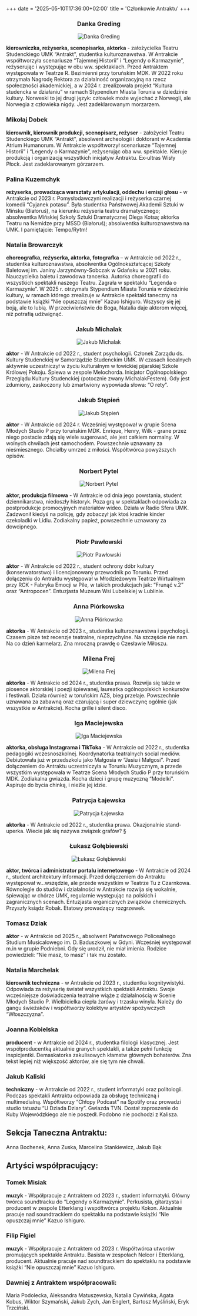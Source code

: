 +++
date = '2025-05-10T17:36:00+02:00'
title = 'Członkowie Antraktu'
+++

<div style="text-align: center;">
    <h3>Danka Greding</h3>
  <img src="/images/actors/danka.jpg" alt="Danka Greding" style="max-width: 100%; height: auto;">
</div>

**kierowniczka, reżyserka, scenopisarka, aktorka** - założycielka Teatru Studenckiego UMK “Antrakt”, studentka kulturoznawstwa. W Antrakcie współtworzyła scenariusze “Tajemnej Historii” i “Legendy o Karmazynie”, reżyserując i występując w obu ww. spektaklach. Przed Antraktem występowała w Teatrze R. Bezimienni przy toruńskim MDK. W 2022 roku otrzymała Nagrodę Rektora za działalność organizacyjną na rzecz społeczności akademickiej, a w 2024 r. zrealizowała projekt “Kultura studencka w działaniu” w ramach Stypendium Miasta Torunia w dziedzinie kultury. Norweski to jej drugi język: człowiek może wyjechać z Norwegii, ale Norwegia z człowieka nigdy. Jest zadeklarowanym morzarzem. 

### Mikołaj Dobek
**kierownik, kierownik produkcji, scenopisarz, reżyser** - założyciel Teatru Studenckiego UMK “Antrakt”, absolwent archeologii i doktorant w Academia Atrium Humanorum. W Antrakcie współtworzył scenariusze “Tajemnej Historii” i “Legendy o Karmazynie”, reżyserując oba ww. spektakle. Kieruje produkcją i organizacją wszystkich inicjatyw Antraktu. Ex-ultras Wisły Płock. Jest zadeklarowanym górzarzem. 

### Palina Kuzemchyk
**reżyserka, prowadząca warsztaty artykulacji, oddechu i emisji głosu** - w Antrakcie od 2023 r. Pomysłodawczyni realizacji i reżyserka czarnej komedii “Cyjanek potasu”. Była studentka Państwowej Akademii Sztuki w Mińsku (Białoruś), na kierunku reżyseria teatru dramatycznego; absolwentka Mińskiej Szkoły Sztuki Dramatycznej Olega Kotsa; aktorka Teatru na Nemidze przy MSSD (Białoruś); absolwentka kulturoznawstwa na UMK. I pamiętajcie: Tempo/Rytm!

### Natalia Browarczyk
**choreografka, reżyserka, aktorka, fotografka** – w Antrakcie od 2022 r., studentka kulturoznawstwa, absolwentka Ogólnokształcącej Szkoły Baletowej im. Janiny Jarzynówny-Sobczak w Gdańsku w 2021 roku. Nauczycielka baletu i zawodowa tancerka. Autorka choreografii do wszystkich spektakli naszego Teatru. Zagrała w spektaklu “Legenda o Karmazynie”. W 2025 r. otrzymała Stypendium Miasta Torunia w dziedzinie kultury, w ramach którego zrealizuje w Antrakcie spektakl taneczny na podstawie książki “Nie opuszczaj mnie” Kazuo Ishiguro. Wszyscy się jej boją, ale to lubią. W przeciwieństwie do Boga, Natalia daje aktorom więcej, niż potrafią udźwignąć. 

<div style="text-align: center;">
    <h3>Jakub Michalak</h3>
  <img src="/images/actors/kubaM.jpg" alt="Jakub Michalak" style="max-width: 100%; height: auto;">
</div>

**aktor** - W Antrakcie od 2022 r., student psychologii. Członek Zarządu ds. Kultury Studenckiej w Samorządzie Studenckim UMK.  W czasach licealnych aktywnie uczestniczył w życiu kulturalnym w łowickiej pijarskiej Szkole Królowej Pokoju. Śpiewa w zespole Melochorda. Inicjator Ogólnopolskiego Przeglądu Kultury Studenckiej (potocznie zwany MichalakFestem). Gdy jest zdumiony, zaskoczony lub zmartwiony wypowiada słowa: “O rety”. 

<div style="text-align: center;">
    <h3>Jakub Stępień</h3>
  <img src="/images/actors/kubaS.jpg" alt="Jakub Stępień" style="max-width: 100%; height: auto;">
</div>

**aktor** - W Antrakcie od 2024 r. Wcześniej występował w grupie Scena Młodych Studio P przy toruńskim MDK. Enrique, Henry, Wilk - grane przez niego postacie zdają się wiele sugerować, ale jest całkiem normalny. W wolnych chwilach jest samochodem. Powszechnie uznawany za nieśmiesznego. Chciałby umrzeć z miłości. Współtwórca powyższych opisów.

<div style="text-align: center;">
    <h3>Norbert Pytel</h3>
  <img src="/images/actors/norbert.jpg" alt="Norbert Pytel" style="max-width: 100%; height: auto;">
</div>

**aktor, produkcja filmowa** - W Antrakcie od dnia jego powstania, student dziennikarstwa, niedoszły historyk. Poza grą w spektaklach odpowiada za postprodukcje promocyjnych materiałów wideo. Działa w Radio Sfera UMK. Zadzwonił kiedyś na policję, gdy zobaczył jak ktoś kradnie kinder czekoladki w Lidlu. Zodiakalny papież, powszechnie uznawany za dowcipnego. 

<div style="text-align: center;">
    <h3>Piotr Pawłowski</h3>
  <img src="/images/actors/piotr.jpg" alt="Piotr Pawłowski" style="max-width: 100%; height: auto;">
</div>

**aktor** - W Antrakcie od 2022 r., student ochrony dóbr kultury (konserwatorstwo) i licencjonowany przewodnik po Toruniu. Przed dołączeniu do Antraktu występował w Młodzieżowym Teatrze Wirtualnym przy RCK - Fabryka Emocji w Pile, w takich produkcjach jak: “Frunąć v.2” oraz “Antropocen”. Entuzjasta Muzeum Wsi Lubelskiej w Lublinie.

<div style="text-align: center;">
    <h3>Anna Piórkowska</h3>
  <img src="/images/actors/ania.jpg" alt="Anna Piórkowska" style="max-width: 100%; height: auto;">
</div>

**aktorka** - W Antrakcie od 2023 r., studentka kulturoznawstwa i psychologii. Czasem pisze też recenzje teatralne, nieprzychylne. Na szczęście nie nam. Na co dzień karmelarz. Zna mroczną prawdę o Czesławie Miłoszu.

<div style="text-align: center;">
    <h3>Milena Frej</h3>
  <img src="/images/actors/milena.jpg" alt="Milena Frej" style="max-width: 100%; height: auto;">
</div>

**aktorka** - W Antrakcie od 2024 r., studentka prawa. Rozwija się także w piosence aktorskiej i poezji śpiewanej, laureatka ogólnopolskich konkursów i festiwali. Działa również w toruńskim AZS, bieg przełaje. Powszechnie uznawana za zabawną oraz czarującą i super dziewczynę ogólnie (jak wszystkie w Antrakcie). Kocha grille i silent disco.

<div style="text-align: center;">
    <h3>Iga Maciejewska</h3>
  <img src="/images/actors/iga.jpg" alt="Iga Maciejewska" style="max-width: 100%; height: auto;">
</div>

**aktorka, obsługa Instagrama i TikToka** - W Antrakcie od 2022 r., studentka pedagogiki wczesnoszkolnej. Koordynatorka teatralnych social mediów. Debiutowała już w przedszkolu jako Małgosia w “Jasiu i Małgosi”. Przed dołączeniem do Antraktu uczestniczyła w Toruniu Muzycznym, a przede wszystkim występowała w Teatrze Scena Młodych Studio P przy toruńskim MDK. Zodiakalna gwiazda. Kocha dzieci i grupę muzyczną “Modelki”. Aspiruje do bycia chinką, i nieźle jej idzie. 

<div style="text-align: center;">
    <h3>Patrycja Łajewska</h3>
  <img src="/images/actors/patrycja.jpg" alt="Patrycja Łajewska" style="max-width: 100%; height: auto;">
</div>

**aktorka** - W Antrakcie od 2022 r., studentka prawa. Okazjonalnie stand-uperka. Wiecie jak się nazywa związek grafów? § 

<div style="text-align: center;">
    <h3>Łukasz Gołębiewski</h3>
  <img src="/images/actors/goleb.jpg" alt="Łukasz Gołębiewski" style="max-width: 100%; height: auto;">
</div>

**aktor, twórca i administrator portalu internetowego** - W Antrakcie od 2024 r., student architektury informacji. Przed dołączeniem do Antraktu występował w…wszędzie, ale przede wszystkim w Teatrze Tu z Czarnkowa. Równolegle do studiów i działalności w Antrakcie rozwija się wokalnie, śpiewając w chórze UMK, regularnie występując na polskich i zagranicznych scenach. Entuzjasta organicznych związków chemicznych. Przyszły ksiądz Robak. Etatowy prowadzący rozgrzewek.

### Tomasz Dziak
**aktor** - w Antrakcie od 2025 r., absolwent Państwowego Policealnego Studium Musicalowego im. D. Baduszkowej w Gdyni. Wcześniej występował m.in w grupie Podniebni. Gdy się urodził, nie miał imienia. Rodzice powiedzieli: “Nie masz, to masz” i tak mu zostało. 

### Natalia Marchelak
**kierownik techniczna** - w Antrakcie od 2023 r., studentka kognitywistyki. Odpowiada za reżyserię świateł wszystkich spektakli Antraktu. Swoje wcześniejsze doświadczenia teatralne wiąże z działalnością w Scenie Młodych Studio P. Wielbicielka ciepła żarówy i trzasku winyla. Należy do gangu świeżaków i współtworzy kolektyw artystów spożywczych “Włoszczyzna”.

### Joanna Kobielska
**producent** - w Antrakcie od 2024 r., studentka filologii klasycznej. Jest współproducentką aktualnie granych spektakli, a także pełni funkcję inspicjentki. Demaskatorka zakulisowych kłamstw głównych bohaterów. Zna tekst lepiej niż większość aktorów, ale się tym nie chwali. 

### Jakub Kaliski
**techniczny** - w Antrakcie od 2022 r., student informatyki oraz politologii. Podczas spektakli Antraktu odpowiada za obsługę techniczną i multimedialną. Współtworzy “Chłopy Podcast” na Spotify oraz prowadzi studio tatuażu “U Dziada Dziary”. Gwiazda TVN. Dostał zaproszenie do Kuby Wojewódzkiego ale nie poszedł. Podobno nie pochodzi z Kalisza.

## Sekcja Taneczna Antraktu: 
Anna Bochenek, Anna Zuska, Marcelina Stankiewicz, Jakub Bąk

## Artyści współpracujący: 

### Tomek Misiak
**muzyk** - Współpracuje z Antraktem od 2023 r., student informatyki. Główny twórca soundtracku do “Legendy o Karmazynie”. Perkusista, gitarzysta i producent w zespole Etterklang i współtwórca projektu Kokon. Aktualnie pracuje nad soundtrackiem do spektaklu na podstawie książki “Nie opuszczaj mnie” Kazuo Ishiguro.  

### Filip Figiel
**muzyk** - Współpracuje z Antraktem od 2023 r. Współtwórca utworów promujących spektakle Antraktu. Basista w zespołach Nelcor i Etterklang, producent. Aktualnie pracuje nad soundtrackiem do spektaklu na podstawie książki “Nie opuszczaj mnie” Kazuo Ishiguro. 

### Dawniej z Antraktem współpracowali: 
Maria Podolecka, Aleksandra Matuszewska, Natalia Cywińska, Agata Kobus, Wiktor Szymański, Jakub Zych, Jan Englert, Bartosz Myśliński, Eryk Trzciński. 